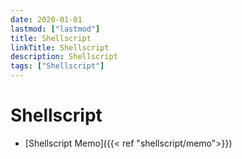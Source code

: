 ```yaml
---
date: 2020-01-01
lastmod: ["lastmod"]
title: Shellscript
linkTitle: Shellscript
description: Shellscript
tags: ["Shellscript"]
---
```


# Shellscript

- [Shellscript Memo]({{< ref "shellscript/memo">}})